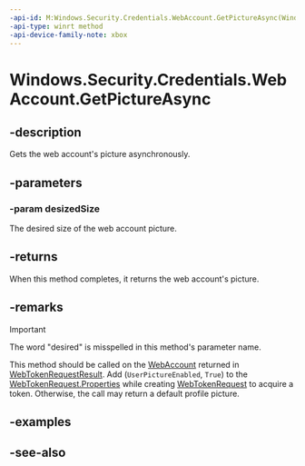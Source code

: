 ```yaml
---
-api-id: M:Windows.Security.Credentials.WebAccount.GetPictureAsync(Windows.Security.Credentials.WebAccountPictureSize)
-api-type: winrt method
-api-device-family-note: xbox
---
```


<!-- Method syntax
public Windows.Foundation.IAsyncOperation<Windows.Storage.Streams.IRandomAccessStream> GetPictureAsync(Windows.Security.Credentials.WebAccountPictureSize desizedSize)
-->

# Windows.Security.Credentials.WebAccount.GetPictureAsync

## -description

Gets the web account's picture asynchronously.

## -parameters

### -param desizedSize

The desired size of the web account picture.

## -returns

When this method completes, it returns the web account's picture.

## -remarks

> [!IMPORTANT]
> The word "desired" is misspelled in this method's parameter name.

This method should be called on the [WebAccount](webaccount.md) returned in [WebTokenRequestResult](/uwp/api/windows.security.authentication.web.core.webtokenrequestresult). Add (`UserPictureEnabled`, `True`) to the [WebTokenRequest.Properties](/uwp/api/windows.security.authentication.web.core.webtokenrequest.properties) while creating [WebTokenRequest](/uwp/api/windows.security.authentication.web.core.webtokenrequest) to acquire a token. Otherwise, the call may return a default profile picture.

## -examples

## -see-also
